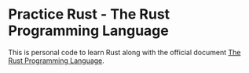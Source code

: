 # Practice Rust - The Rust Programming Language 
This is personal code to learn Rust along with the official document [The Rust Programming Language](https://doc.rust-lang.org/book/).  
